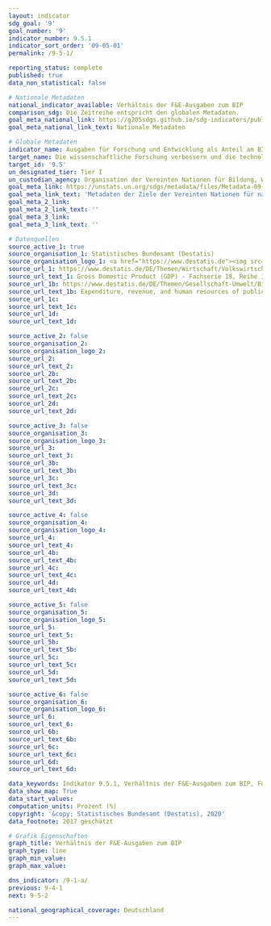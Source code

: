 ```yaml
---
layout: indicator
sdg_goal: '9'
goal_number: '9'
indicator_number: 9.5.1
indicator_sort_order: '09-05-01'
permalink: /9-5-1/

reporting_status: complete
published: true
data_non_statistical: false

# Nationale Metadaten
national_indicator_available: Verhältnis der F&E-Ausgaben zum BIP
comparison_sdg: Die Zeitreihe entspricht den globalen Metadaten.
goal_meta_national_link: https://g205sdgs.github.io/sdg-indicators/public/MetaDe/9.5.1.pdf
goal_meta_national_link_text: Nationale Metadaten

# Globale Metadaten
indicator_name: Ausgaben für Forschung und Entwicklung als Anteil am BIP
target_name: Die wissenschaftliche Forschung verbessern und die technologischen Kapazitäten der Industriesektoren in allen Ländern und insbesondere in den Entwicklungsländern ausbauen und zu diesem Zweck bis 2030 unter anderem Innovationen fördern und die Anzahl der im Bereich Forschung und Entwicklung tätigen Personen je 1 Million Menschen sowie die öffentlichen und privaten Ausgaben für Forschung und Entwicklung beträchtlich erhöhen
target_id: '9.5'
un_designated_tier: Tier I
un_custodian_agency: Organisation der Vereinten Nationen für Bildung, Wissenschaft und Kultur (UNESCO)
goal_meta_link: https://unstats.un.org/sdgs/metadata/files/Metadata-09-05-01.pdf
goal_meta_link_text: 'Metadaten der Ziele der Vereinten Nationen für nachhaltige Entwicklung'
goal_meta_2_link: 
goal_meta_2_link_text: ''
goal_meta_3_link: 
goal_meta_3_link_text: ''

# Datenquellen
source_active_1: true
source_organisation_1: Statistisches Bundesamt (Destatis)
source_organisation_logo_1: <a href="https://www.destatis.de"><img src="https://g205sdgs.github.io/sdg-indicators/public/OrgImgDe/destatis.png" alt="Logo destatis" style="height:60px; width:148px"/></a>
source_url_1: https://www.destatis.de/DE/Themen/Wirtschaft/Volkswirtschaftliche-Gesamtrechnungen-Inlandsprodukt/_inhalt.html
source_url_text_1: Gross Domestic Product (GDP) - Fachserie 18, Reihe 1.4 – 2017
source_url_1b: https://www.destatis.de/DE/Themen/Gesellschaft-Umwelt/Bildung-Forschung-Kultur/Forschung-Entwicklung/_inhalt.html
source_url_text_1b: Expenditure, revenue, and human resources of public and publically funded institutions for science, research and development - Fachserie 14, Reihe 3.6 – 2016
source_url_1c: 
source_url_text_1c: 
source_url_1d: 
source_url_text_1d: 

source_active_2: false
source_organisation_2: 
source_organisation_logo_2: 
source_url_2: 
source_url_text_2: 
source_url_2b: 
source_url_text_2b: 
source_url_2c: 
source_url_text_2c: 
source_url_2d: 
source_url_text_2d: 

source_active_3: false
source_organisation_3: 
source_organisation_logo_3: 
source_url_3: 
source_url_text_3: 
source_url_3b: 
source_url_text_3b: 
source_url_3c: 
source_url_text_3c: 
source_url_3d: 
source_url_text_3d: 

source_active_4: false
source_organisation_4: 
source_organisation_logo_4: 
source_url_4: 
source_url_text_4: 
source_url_4b: 
source_url_text_4b: 
source_url_4c: 
source_url_text_4c: 
source_url_4d: 
source_url_text_4d: 

source_active_5: false
source_organisation_5: 
source_organisation_logo_5: 
source_url_5: 
source_url_text_5: 
source_url_5b: 
source_url_text_5b: 
source_url_5c: 
source_url_text_5c: 
source_url_5d: 
source_url_text_5d: 

source_active_6: false
source_organisation_6: 
source_organisation_logo_6: 
source_url_6: 
source_url_text_6: 
source_url_6b: 
source_url_text_6b: 
source_url_6c: 
source_url_text_6c: 
source_url_6d: 
source_url_text_6d: 

data_keywords: Indikator 9.5.1, Verhältnis der F&E-Ausgaben zum BIP, Forschung und Entwicklung, Organisation der Vereinten Nationen für Bildung, Wissenschaft und Kultur (UNESCO)
data_show_map: True
data_start_values: 
computation_units: Prozent (%)
copyright: '&copy; Statistisches Bundesamt (Destatis), 2020'
data_footnote: 2017 geschätzt

# Grafik Eigenschaften
graph_title: Verhältnis der F&E-Ausgaben zum BIP
graph_type: line
graph_min_value: 
graph_max_value: 

dns_indicator: /9-1-a/
previous: 9-4-1
next: 9-5-2

national_geographical_coverage: Deutschland
---
```


